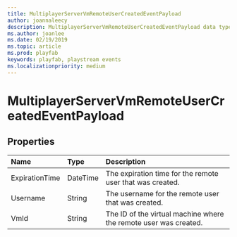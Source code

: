 ```yaml
---
title: MultiplayerServerVmRemoteUserCreatedEventPayload
author: joannaleecy
description: MultiplayerServerVmRemoteUserCreatedEventPayload data type.
ms.author: joanlee
ms.date: 02/19/2019
ms.topic: article
ms.prod: playfab
keywords: playfab, playstream events
ms.localizationpriority: medium
---
```


# MultiplayerServerVmRemoteUserCreatedEventPayload

## Properties

|Name|Type|Description|
| :--------------------|:-------------------|:----------------------|
|ExpirationTime|DateTime|The expiration time for the remote user that was created.|
|Username|String|The username for the remote user that was created.|
|VmId|String|The ID of the virtual machine where the remote user was created.|
